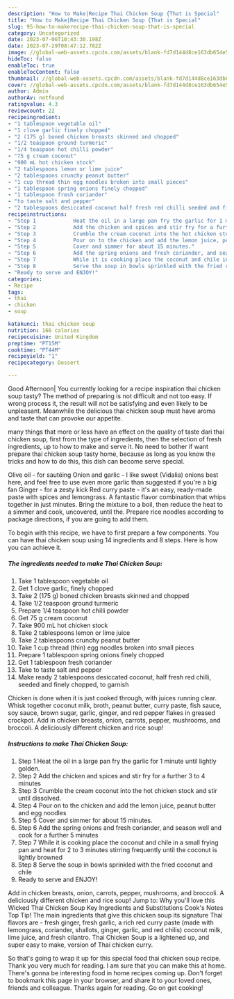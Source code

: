 ```yaml
---
description: "How to Make|Recipe Thai Chicken Soup {That is Special"
title: "How to Make|Recipe Thai Chicken Soup {That is Special"
slug: 95-how-to-makerecipe-thai-chicken-soup-that-is-special
category: Uncategorized
date: 2023-07-06T10:43:30.198Z
date: 2023-07-29T08:47:12.782Z
image: //global-web-assets.cpcdn.com/assets/blank-fd7d144d8ce163db654e5a02c40b08a2775adb7897d16e4062681dc7e1b2800f.png
hideToc: false
enableToc: true
enableTocContent: false
thumbnail: //global-web-assets.cpcdn.com/assets/blank-fd7d144d8ce163db654e5a02c40b08a2775adb7897d16e4062681dc7e1b2800f.png
cover: //global-web-assets.cpcdn.com/assets/blank-fd7d144d8ce163db654e5a02c40b08a2775adb7897d16e4062681dc7e1b2800f.png
author: Admin
authorAv: notfound
ratingvalue: 4.3
reviewcount: 22
recipeingredient:
- "1 tablespoon vegetable oil"
- "1 clove garlic finely chopped"
- "2 (175 g) boned chicken breasts skinned and chopped"
- "1/2 teaspoon ground turmeric"
- "1/4 teaspoon hot chilli powder"
- "75 g cream coconut"
- "900 mL hot chicken stock"
- "2 tablespoons lemon or lime juice"
- "2 tablespoons crunchy peanut butter"
- "1 cup thread thin egg noodles broken into small pieces"
- "1 tablespoon spring onions finely chopped"
- "1 tablespoon fresh coriander"
- "to taste salt and pepper"
- "2 tablespoons desiccated coconut half fresh red chilli seeded and finely chopped to garnish"
recipeinstructions:
- "Step 1            Heat the oil in a large pan fry the garlic for 1 minute until lightly golden."
- "Step 2            Add the chicken and spices and stir fry for a further 3 to 4 minutes"
- "Step 3            Crumble the cream coconut into the hot chicken stock and stir until dissolved."
- "Step 4            Pour on to the chicken and add the lemon juice, peanut butter and egg noodles"
- "Step 5            Cover and simmer for about 15 minutes."
- "Step 6            Add the spring onions and fresh coriander, and season well and cook for a further 5 minutes"
- "Step 7            While it is cooking place the coconut and chile in a small frying pan and heat for 2 to 3 minutes stirring frequently until the coconut is lightly browned"
- "Step 8            Serve the soup in bowls sprinkled with the fried coconut and chile"
- "Ready to serve and ENJOY!"
categories:
- Recipe
tags:
- thai
- chicken
- soup

katakunci: thai chicken soup 
nutrition: 166 calories
recipecuisine: United Kingdom
preptime: "PT15M"
cooktime: "PT44M"
recipeyield: "1"
recipecategory: Dessert

---
```



Good Afternoon| You currently looking for a recipe inspiration thai chicken soup tasty? The method of preparing is not difficult and not too easy. If wrong process it, the result will not be satisfying and even likely to be unpleasant. Meanwhile the delicious thai chicken soup must have aroma and taste that can provoke our appetite.






many things that more or less have an effect on the quality of taste dari thai chicken soup, first from the type of ingredients, then the selection of fresh ingredients, up to how to make and serve it. No need to bother if want prepare thai chicken soup tasty home, because as long as you know the tricks and how to do this, this dish can become serve special.


Olive oil - for sautéing Onion and garlic - I like sweet (Vidalia) onions best here, and feel free to use even more garlic than suggested if you&#39;re a big fan Ginger - for a zesty kick Red curry paste - it&#39;s an easy, ready-made paste with spices and lemongrass. A fantastic flavor combination that whips together in just minutes. Bring the mixture to a boil, then reduce the heat to a simmer and cook, uncovered, until the. Prepare rice noodles according to package directions, if you are going to add them.


To begin with this recipe, we have to first prepare a few components. You can have thai chicken soup using 14 ingredients and 8 steps. Here is how you can achieve it.

<!--inarticleads1-->

##### The ingredients needed to make Thai Chicken Soup:

1. Take 1 tablespoon vegetable oil
1. Get 1 clove garlic, finely chopped
1. Take 2 (175 g) boned chicken breasts skinned and chopped
1. Take 1/2 teaspoon ground turmeric
1. Prepare 1/4 teaspoon hot chilli powder
1. Get 75 g cream coconut
1. Take 900 mL hot chicken stock
1. Take 2 tablespoons lemon or lime juice
1. Take 2 tablespoons crunchy peanut butter
1. Take 1 cup thread (thin) egg noodles broken into small pieces
1. Prepare 1 tablespoon spring onions finely chopped
1. Get 1 tablespoon fresh coriander
1. Take to taste salt and pepper
1. Make ready 2 tablespoons desiccated coconut, half fresh red chilli, seeded and finely chopped, to garnish


Chicken is done when it is just cooked through, with juices running clear. Whisk together coconut milk, broth, peanut butter, curry paste, fish sauce, soy sauce, brown sugar, garlic, ginger, and red pepper flakes in greased crockpot. Add in chicken breasts, onion, carrots, pepper, mushrooms, and broccoli. A deliciously different chicken and rice soup! 

<!--inarticleads2-->

##### Instructions to make Thai Chicken Soup:

1. Step 1            Heat the oil in a large pan fry the garlic for 1 minute until lightly golden.
1. Step 2            Add the chicken and spices and stir fry for a further 3 to 4 minutes
1. Step 3            Crumble the cream coconut into the hot chicken stock and stir until dissolved.
1. Step 4            Pour on to the chicken and add the lemon juice, peanut butter and egg noodles
1. Step 5            Cover and simmer for about 15 minutes.
1. Step 6            Add the spring onions and fresh coriander, and season well and cook for a further 5 minutes
1. Step 7            While it is cooking place the coconut and chile in a small frying pan and heat for 2 to 3 minutes stirring frequently until the coconut is lightly browned
1. Step 8            Serve the soup in bowls sprinkled with the fried coconut and chile
1. Ready to serve and ENJOY!

Add in chicken breasts, onion, carrots, pepper, mushrooms, and broccoli. A deliciously different chicken and rice soup! Jump to: Why you&#39;ll love this Wicked Thai Chicken Soup Key Ingredients and Substitutions Cook&#39;s Notes Top Tip! The main ingredients that give this chicken soup its signature Thai flavors are - fresh ginger, fresh garlic, a rich red curry paste (made with lemongrass, coriander, shallots, ginger, garlic, and red chilis) coconut milk, lime juice, and fresh cilantro. Thai Chicken Soup is a lightened up, and super easy to make, version of Thai chicken curry. 

So that's going to wrap it up for this special food thai chicken soup recipe. Thank you very much for reading. I am sure that you can make this at home. There's gonna be interesting food in home recipes coming up. Don't forget to bookmark this page in your browser, and share it to your loved ones, friends and colleague. Thanks again for reading. Go on get cooking!
